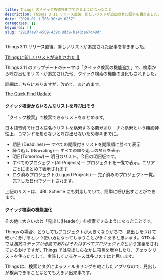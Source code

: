 ```yaml
---
title: Things のクイック検索強化でできるようになったこと
description: Things 3.11 リリース直後、新しいリストが追加された記事を書きました。
date: "2020-01-11T03:30:49.625Z"
categories: []
keywords: []
slug: "291d7a97-6509-439c-8d39-b143ce67d49d"
---
```


Things 3.11 リリース直後、新しいリストが追加された記事を書きました。

[Things に新しいリストが追加された 🎉](/posts/9368e914-ed19-4870-9a4b-b9fc639cf344/)

Things 3.11 のアップデートのテーマは「クイック検索の機能追加」で、検索から呼び出せるリストが追加された他、クイック検索の機能の強化もされました。

詳細はこちらにありますが、改めて、まとめます。

[The Quick Find Update](https://culturedcode.com/things/blog/2019/12/the-quick-find-update/)

#### クイック検索からいろんなリストを呼び出そう

「クイック検索」で検索できるリストをまとめます。

日本語環境では日本語名のリストを検索する必要があり、また検索という機能特性上、コマンドを知らないと呼び出せないため参考までに。

- 期限 (Deadlines) —  すべての期限付きリストを期限順に並べて表示
- 繰り返し (Repeating) —  すべての繰り返しの項目を表示
- 明日(Tomorrow) —  明日のリスト。今日の明日版です。
- すべてのプロジェクト(All Projects) —  プロジェクトを一覧で表示。エリアごとにまとめて表示されます
- ログ済みプロジェクト(Logged Projects) —  完了済みのプロジェクト一覧。完了した日付でソートされます。

上記のリストは、URL Scheme にも対応していて、簡単に呼び出すことができます。

#### クイック検索の機能強化

その他に大きいのは「見出し(Header)」を検索できるようになったことです。

Things の場合、どうしてもプロジェクトが大きくなりがちで、見出しをつけて細かく分けるという使い方になってしまうことが多くあると思います。GTD 本では*複数ステップが必要であればそれはすべてプロジェクトだ*という定義をされているわけですが、Things では見出しのなかに項目を増やしたり、チェックリストを使ったりして、実装しているケースは多いのではと思います。

Things は、検索とタグによるフィルタリングを軸にしたアプリなので、見出しが検索できることはとても大きい出来事です。
